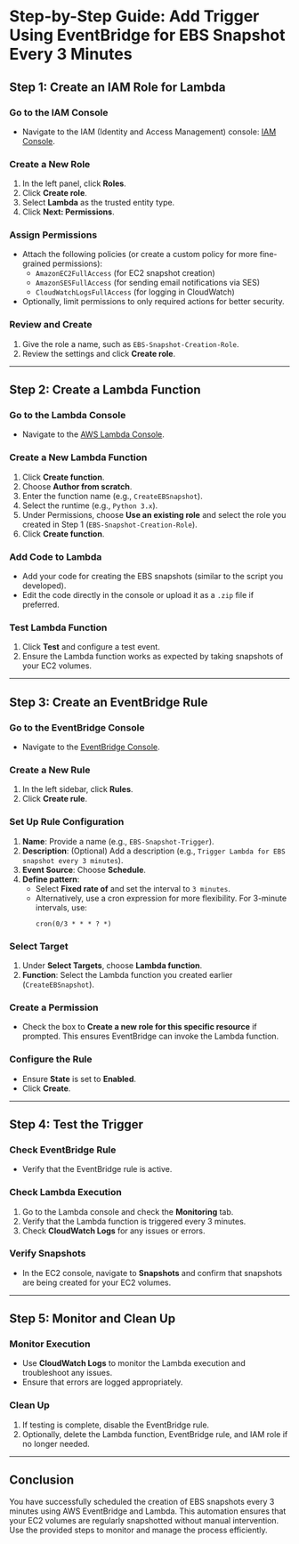 # Step-by-Step Guide: Add Trigger Using EventBridge for EBS Snapshot Every 3 Minutes

## Step 1: Create an IAM Role for Lambda

### Go to the IAM Console
- Navigate to the IAM (Identity and Access Management) console: [IAM Console](https://console.aws.amazon.com/iam).

### Create a New Role
1. In the left panel, click **Roles**.
2. Click **Create role**.
3. Select **Lambda** as the trusted entity type.
4. Click **Next: Permissions**.

### Assign Permissions
- Attach the following policies (or create a custom policy for more fine-grained permissions):
  - `AmazonEC2FullAccess` (for EC2 snapshot creation)
  - `AmazonSESFullAccess` (for sending email notifications via SES)
  - `CloudWatchLogsFullAccess` (for logging in CloudWatch)
- Optionally, limit permissions to only required actions for better security.

### Review and Create
1. Give the role a name, such as `EBS-Snapshot-Creation-Role`.
2. Review the settings and click **Create role**.

---

## Step 2: Create a Lambda Function

### Go to the Lambda Console
- Navigate to the [AWS Lambda Console](https://console.aws.amazon.com/lambda).

### Create a New Lambda Function
1. Click **Create function**.
2. Choose **Author from scratch**.
3. Enter the function name (e.g., `CreateEBSnapshot`).
4. Select the runtime (e.g., `Python 3.x`).
5. Under Permissions, choose **Use an existing role** and select the role you created in Step 1 (`EBS-Snapshot-Creation-Role`).
6. Click **Create function**.

### Add Code to Lambda
- Add your code for creating the EBS snapshots (similar to the script you developed).
- Edit the code directly in the console or upload it as a `.zip` file if preferred.

### Test Lambda Function
1. Click **Test** and configure a test event.
2. Ensure the Lambda function works as expected by taking snapshots of your EC2 volumes.

---

## Step 3: Create an EventBridge Rule

### Go to the EventBridge Console
- Navigate to the [EventBridge Console](https://console.aws.amazon.com/events).

### Create a New Rule
1. In the left sidebar, click **Rules**.
2. Click **Create rule**.

### Set Up Rule Configuration
1. **Name**: Provide a name (e.g., `EBS-Snapshot-Trigger`).
2. **Description**: (Optional) Add a description (e.g., `Trigger Lambda for EBS snapshot every 3 minutes`).
3. **Event Source**: Choose **Schedule**.
4. **Define pattern**:
   - Select **Fixed rate of** and set the interval to `3 minutes`.
   - Alternatively, use a cron expression for more flexibility. For 3-minute intervals, use:
     ```cron
     cron(0/3 * * * ? *)
     ```

### Select Target
1. Under **Select Targets**, choose **Lambda function**.
2. **Function**: Select the Lambda function you created earlier (`CreateEBSnapshot`).

### Create a Permission
- Check the box to **Create a new role for this specific resource** if prompted. This ensures EventBridge can invoke the Lambda function.

### Configure the Rule
- Ensure **State** is set to **Enabled**.
- Click **Create**.

---

## Step 4: Test the Trigger

### Check EventBridge Rule
- Verify that the EventBridge rule is active.

### Check Lambda Execution
1. Go to the Lambda console and check the **Monitoring** tab.
2. Verify that the Lambda function is triggered every 3 minutes.
3. Check **CloudWatch Logs** for any issues or errors.

### Verify Snapshots
- In the EC2 console, navigate to **Snapshots** and confirm that snapshots are being created for your EC2 volumes.

---

## Step 5: Monitor and Clean Up

### Monitor Execution
- Use **CloudWatch Logs** to monitor the Lambda execution and troubleshoot any issues.
- Ensure that errors are logged appropriately.

### Clean Up
1. If testing is complete, disable the EventBridge rule.
2. Optionally, delete the Lambda function, EventBridge rule, and IAM role if no longer needed.

---

## Conclusion

You have successfully scheduled the creation of EBS snapshots every 3 minutes using AWS EventBridge and Lambda. This automation ensures that your EC2 volumes are regularly snapshotted without manual intervention. Use the provided steps to monitor and manage the process efficiently.
